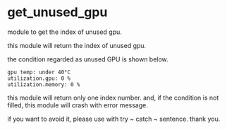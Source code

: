 # get_unused_gpu
module to get the index of unused gpu.

this module will return the index of unused gpu.

the condition regarded as unused GPU is shown below.

```
gpu temp: under 40°C
utilization.gpu: 0 %
utilization.memory: 0 %
```

this module will return only one index number.
and, if the condition is not filled, this module will crash with error message.

if you want to avoid it, please use with try ~ catch ~ sentence.
thank you.
